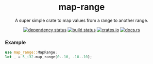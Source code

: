 <div align="center">

# map-range

A super simple crate to map values from a range to another range.

[![dependency status](https://deps.rs/repo/github/Overpeek/map-range/status.svg)](https://deps.rs/repo/github/Overpeek/map-range)
[![build status](https://github.com/Overpeek/map-range/actions/workflows/rust.yml/badge.svg)](https://github.com/Overpeek/map-range/actions)
[![crates.io](https://img.shields.io/crates/v/map-range.svg?label=map-range)](https://crates.io/crates/map-range)
[![docs.rs](https://docs.rs/map-range/badge.svg)](https://docs.rs/map-range/)

</div>

### Example

```rust
use map_range::MapRange;
let _ = 5_i32.map_range(0..10, -10..10);
```
